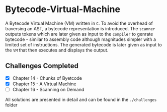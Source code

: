 # Bytecode-Virtual-Machine

A Bytecode Virtual Machine (VM) written in `C`. To avoid the overhead of traversing an AST, a bytecode representation is introduced. The `scanner` outputs tokens which are later given as input to the `compiler` to genrate bytecode - similar to assembly code although magnitudes simpler with a limited set of instructions. The generated bytecode is later given as input to the `VM` that then executes and displays the output.   

## Challenges Completed
- [x] Chapter 14 - Chunks of Byetcode 
- [x] Chapter 15 - A Virtual Machine 
- [ ] Chapter 16 - Scanning on Demand

All solutions are presented in detail and can be found in the `./challenges` folder

</br>

<!-- 
- [ ] Chapter 17 - Compiling Expressions
- [ ] Chapter 18 - Type of Values
- [ ] Chapter 19 - Strings
- [ ] Chapter 20 - Hash Tables
- [ ] Chapter 21 - Global Variables
- [ ] Chapter 22 - Local Variables 
- [ ] Chapter 23 - Jumping Back and Forth 
- [ ] Chapter 24 - Calls and Functions
- [ ] Chapter 25 - Closures
- [ ] Chapter 26 - Garbage Collection
- [ ] Chapter 27 - Classes and Instances 
- [ ] Chapter 28 - Methods and Intializers
- [ ] Chapter 29 - Superclasses 
- [ ] Chapter 30 - Optimization
 -->
